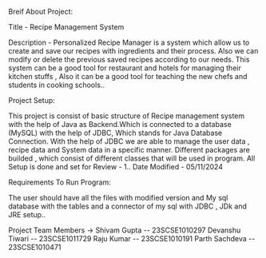 Breif About Project:

Title - Recipe Management System

Description - Personalized Recipe Manager is a system which allow us to create and save our recipes with ingredients and their process. Also we can modify or delete the previous saved recipes according to our needs. This system can be a good tool for restaurant and hotels for managing their kitchen stuffs , Also it can be a good tool for teaching the new chefs and students in cooking schools..



Project Setup:

This project is consist of basic structure of Recipe management system with the help of Java as Backend.Which is connected to a database (MySQL) with the help of JDBC, Which stands for Java Database Connection. With the help of JDBC we are able to manage the user data , recipe data and System data in a specific manner. Different packages are builded , which consist of different classes that will be used in program. All Setup is done and set for Review - 1..
Date Modified - 05/11/2024


Requirements To Run Program: 

The user should have all the files with modified version and My sql database with the tables and a connector of my sql with JDBC , JDk and JRE setup..

Project Team Members ->
Shivam Gupta  -- 23SCSE1010297
Devanshu Tiwari   -- 23SCSE1011729
Raju Kumar   -- 23SCSE1010191
Parth Sachdeva  -- 23SCSE1010471

